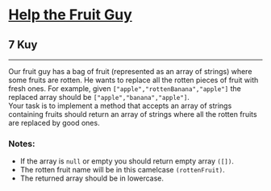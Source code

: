 <h1><a href="https://www.codewars.com/kata/557af4c6169ac832300000ba">Help the Fruit Guy</a></h1>
<h2>7 Kuy</h2>
<hr>
<p>Our fruit guy has a bag of fruit (represented as an array of strings) where some fruits are rotten. 
He wants to replace all the rotten pieces of fruit with fresh ones. 
For example, given <code>["apple","rottenBanana","apple"]</code> 
the replaced array should be <code>["apple","banana","apple"]</code>.<br>
Your task is to implement a method that accepts an array of strings 
containing fruits should return an array of strings where all the rotten fruits 
are replaced by good ones.</p>
<h3>Notes:</h3>
<ul>
<li>If the array is <code>null</code> or empty you should return empty array <code>([])</code>.</li>
<li>The rotten fruit name will be in this camelcase <code>(rottenFruit)</code>.</li>
<li>The returned array should be in lowercase.</li>
</ul>